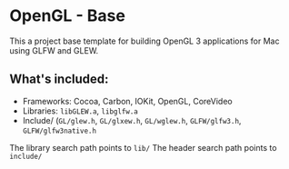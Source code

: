 # OpenGL - Base

This a project base template for building OpenGL 3 applications for Mac using GLFW and GLEW. 


## What's included:
- Frameworks: Cocoa, Carbon, IOKit, OpenGL, CoreVideo
- Libraries: `libGLEW.a`, `libglfw.a`
- Include/ (`GL/glew.h`, `GL/glxew.h`, `GL/wglew.h`, `GLFW/glfw3.h`, `GLFW/glfw3native.h`

The library search path points to `lib/`
The header search path points to `include/`
